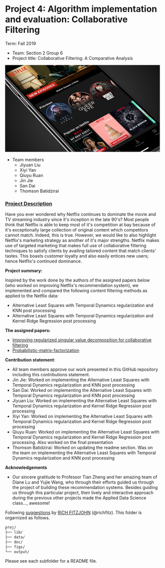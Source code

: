 # Project 4: Algorithm implementation and evaluation: Collaborative Filtering

Term: Fall 2019

+ Team: Section 2 Group 6
+ Project title: Collaborative Filtering: A Comparative Analysis

![image](figs/netflix0.jpg)

+ Team members
	+ Jiyuan Liu
	+ Xiyi Yan
	+ Qiuyu Ruan
	+ Jin Jie
	+ San Dai
	+ Thomson Batidzirai
	
### [Project Description](doc/project4_desc.md)

Have you ever wondered why Netflix continues to dominate the movie and TV streaming industry since it's inception in the late 90's? Most people think that Netflix is able to keep most of it's competition at bay because of it's exceptionally large collection of original content which competitors cannot match. Indeed, this is true. However, we would like to also highlight Netflix's marketing strategy as another of it's major strengths. Netflix makes use of targeted marketing that makes full use of collaborative filtering techniques to satisfy clients by availing tailored content that match clients' tastes. This boasts customer loyalty and also easily entices new users; hence Netflix's continued dominance.

	
**Project summary:** 

Inspired by the work done by the authors of the assigned papers below (who worked on improving Netflix's recommendation system), we implemented and compared the following content filtering methods as applied to the Netflix data:
+ Alternative Least Squares with Temporal Dynamics regularization and KNN post processing
+ Alternative Least Squares with Temporal Dynamics regularization and Kernel Ridge Regression post processing

**The assigned papers:**

+ [Improving regularized singular value decomposition for collaborative filtering](https://github.com/TZstatsADS/fall2019-project4-sec2-grp6/blob/master/doc/paper/P2%20Improving%20regularized%20singular%20value%20decomposition%20for%20collaborative%20filtering%20.pdf)
+ [Probabilistic-matrix-factorization](https://github.com/TZstatsADS/fall2019-project4-sec2-grp6/blob/master/doc/paper/P3%20probabilistic-matrix-factorization.pdf)
	
**Contribution statement**: 
+ All team members approve our work presented in this GitHub repository including this contributions statement. 
+ Jin Jie: Worked on implementing the Alternative Least Squares with Temporal Dynamics regularization and KNN post processing
+ San Dai: Worked on implementing the Alternative Least Squares with Temporal Dynamics regularization and KNN post processing
+ Jiyuan Liu: Worked on implementing the Alternative Least Squares with Temporal Dynamics regularization and Kernel Ridge Regression post processing
+ Xiyi Yan: Worked on implementing the Alternative Least Squares with Temporal Dynamics regularization and Kernel Ridge Regression post processing
+ Qiuyu Ruan: Worked on implementing the Alternative Least Squares with Temporal Dynamics regularization and Kernel Ridge Regression post processing. Also worked on the final presentation
+ Thomson Batidzirai: Worked on updating the readme section. Was on the team on implementing the Alternative Least Squares with Temporal Dynamics regularization and KNN post processing 


**Acknowledgements**
+ Our sincere gratitude to Professor Tian Zheng and her amazing team of Diane Lu and Yujie Wang, who through their efforts guided us through the project of building these recommendation systems.  Besides guiding us through this particular project, their lively and interactive approach during the previous other projects made the Applied Data Science class..., awesome!

Following [suggestions](http://nicercode.github.io/blog/2013-04-05-projects/) by [RICH FITZJOHN](http://nicercode.github.io/about/#Team) (@richfitz). This folder is orgarnized as follows.

```
proj/
├── lib/
├── data/
├── doc/
├── figs/
└── output/
```

Please see each subfolder for a README file.
